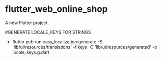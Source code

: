 # flutter_web_online_shop

A new Flutter project.

#GENERATE LOCALE_KEYS FOR STRINGS
- flutter pub run easy_localization:generate -S 'lib/ui/resources/translations' -f keys  -O 'lib/ui/resources/generated' -o locale_keys.g.dart
